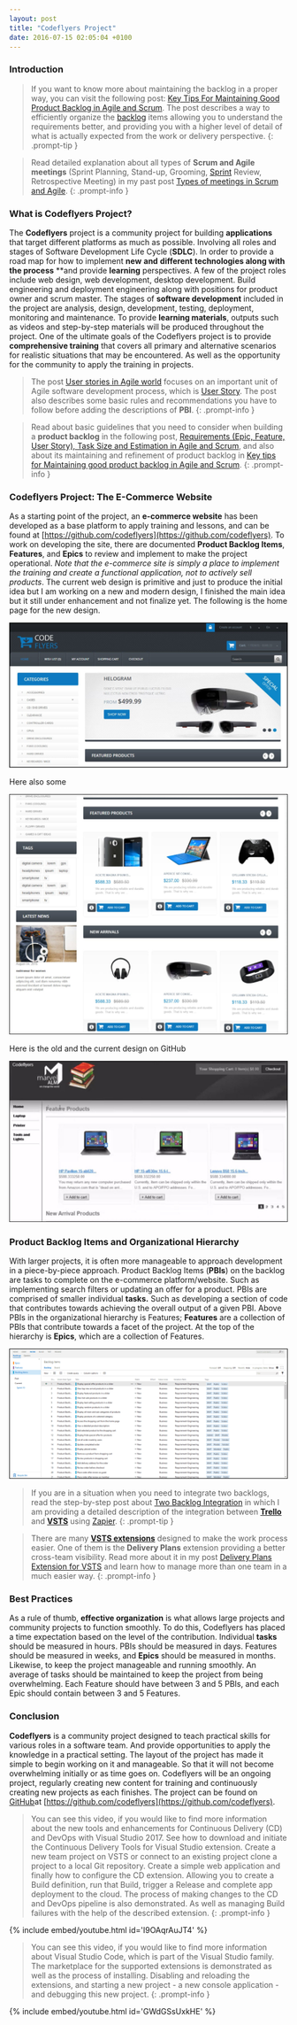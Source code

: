 ```yaml
---
layout: post
title: "Codeflyers Project"
date: 2016-07-15 02:05:04 +0100
---
```


### Introduction 

>If you want to know more about maintaining the backlog in a proper way, you can visit the following post: [Key Tips For Maintaining Good Product Backlog in Agile and Scrum](https://mohamedradwan-devops.github.io/posts/key-tips-for-maintaining-good-product-backlog-in-agile-and-scrum/). The post describes a way to efficiently organize the [backlog](https://docs.microsoft.com/en-us/vsts/work/backlogs/create-your-backlog) items allowing you to understand the requirements better, and providing you with a higher level of detail of what is actually expected from the work or delivery perspective.
{: .prompt-tip }

>Read detailed explanation about all types of **Scrum and Agile meetings** (Sprint Planning, Stand-up, Grooming, [Sprint](https://docs.microsoft.com/en-us/vsts/work/scrum/sprint-planning) Review, Retrospective Meeting) in my past post [Types of meetings in Scrum and Agile](https://mohamedradwan-devops.github.io/posts/types-of-meetings-in-scrum-and-agile/).
{: .prompt-info }

### What is Codeflyers Project? 

The **Codeflyers** project is a community project for building **applications** that target different platforms as much as possible. Involving all roles and stages of Software Development Life Cycle (**SDLC**). In order to provide a road map for how to implement **new** **and** **different** **technologies along with the process** **and provide **learning** perspectives. A few of the project roles include web design, web development, desktop development. Build engineering and deployment engineering along with positions for product owner and scrum master. The stages of **software development** included in the project are analysis, design, development, testing, deployment, monitoring and maintenance. To provide **learning materials**, outputs such as videos and step-by-step materials will be produced throughout the project. One of the ultimate goals of the Codeflyers project is to provide **comprehensive training** that covers all primary and alternative scenarios for realistic situations that may be encountered. As well as the opportunity for the community to apply the training in projects.

>The post [User stories in Agile world](https://mohamedradwan-devops.github.io/posts/user-stories-in-agile-world/) focuses on an important unit of Agile software development process, which is [User Story](https://docs.microsoft.com/en-us/vsts/work/work-items/guidance/agile-process-workflow). The post also describes some basic rules and recommendations you have to follow before adding the descriptions of **PBI**.
{: .prompt-info }

>Read about basic guidelines that you need to consider when building a **product backlog** in the following post, [Requirements (Epic, Feature, User Story), Task Size and Estimation in Agile and Scrum](https://mohamedradwan-devops.github.io/posts/requirements-epic-feature-user-story-task-size-and-estimation-in-agile-and-scrum/), and also about its maintaining and refinement of product backlog in [Key tips for Maintaining good product backlog in Agile and Scrum](https://mohamedradwan-devops.github.io/posts/key-tips-for-maintaining-good-product-backlog-in-agile-and-scrum/).
{: .prompt-info }

### Codeflyers Project: The E-Commerce Website 

As a starting point of the project, an **e-commerce website** has been developed as a base platform to apply training and lessons, and can be found at [https://github.com/codeflyers](https://github.com/codeflyers). To work on developing the site, there are documented **Product Backlog Items**, **Features**, and **Epics** to review and implement to make the project operational. *Note that the e-commerce site is simply a place to implement the training and create a functional application, not to actively sell products*. The current web design is primitive and just to produce the initial idea but I am working on a new and modern design, I finished the main idea but it still under enhancement and not finalize yet. The following is the home page for the new design.

![Codeflyers E-Commerce Site](/assets/images/2016/07/Codeflyers-Feature-Image.jpg "Codeflyers E-Commerce Site")

Here also some 

![Codeflyers-products4](/assets/images/2016/07/Codeflyers-products4.jpg "Codeflyers-products4")

Here is the old and the current design on GitHub 

![Codeflyers-old](/assets/images/2016/07/Codeflyers-old.jpg "Codeflyers-old")

### Product Backlog Items and Organizational Hierarchy

With larger projects, it is often more manageable to approach development in a piece-by-piece approach. Product Backlog Items (**PBIs**) on the backlog are tasks to complete on the e-commerce platform/website. Such as implementing search filters or updating an offer for a product. PBIs are comprised of smaller individual **tasks.** Such as developing a section of code that contributes towards achieving the overall output of a given PBI. Above PBIs in the organizational hierarchy is Features; **Features** are a collection of PBIs that contribute towards a facet of the project. At the top of the hierarchy is **Epics**, which are a collection of Features.

![Codeflyers PBI Backlog](/assets/images/2016/07/Codeflyers-Backlog-1.png "Codeflyers PBI Backlog")


>If you are in a situation when you need to integrate two backlogs, read the step-by-step post about [Two Backlog Integration](https://mohamedradwan-devops.github.io/posts/trello-vsts-integration/) in which I am providing a detailed description of the integration between [**Trello**](https://trello.com/) and [**VSTS**](https://www.visualstudio.com/team-services/) using [Zapier](https://zapier.com/).
{: .prompt-tip }

>There are many [**VSTS extensions**](https://marketplace.visualstudio.com/vsts) designed to make the work process easier. One of them is the **Delivery Plans** extension providing a better cross-team visibility. Read more about it in my post [Delivery Plans Extension for VSTS](https://mohamedradwan-devops.github.io/posts/delivery-plans-extension-for-vsts/) and learn how to manage more than one team in a much easier way.
{: .prompt-info }

### Best Practices

As a rule of thumb, **effective organization** is what allows large projects and community projects to function smoothly. To do this, Codeflyers has placed a time expectation based on the level of the contribution. Individual **tasks** should be measured in hours. PBIs should be measured in days. Features should be measured in weeks, and **Epics** should be measured in months. Likewise, to keep the project manageable and running smoothly. An average of tasks should be maintained to keep the project from being overwhelming. Each Feature should have between 3 and 5 PBIs, and each Epic should contain between 3 and 5 Features.

### Conclusion 

**Codeflyers** is a community project designed to teach practical skills for various roles in a software team. And provide opportunities to apply the knowledge in a practical setting. The layout of the project has made it simple to begin working on it and manageable. So that it will not become overwhelming initially or as time goes on. Codeflyers will be an ongoing project, regularly creating new content for training and continuously creating new projects as each finishes. The project can be found on [GitHub](https://github.com/)at [https://github.com/codeflyers](https://github.com/codeflyers).

>You can see this video, if you would like to find more information about the new tools and enhancements for Continuous Delivery (CD) and DevOps with Visual Studio 2017. See how to download and initiate the Continuous Delivery Tools for Visual Studio extension. Create a new team project on VSTS or connect to an existing project clone a project to a local Git repository. Create a simple web application and finally how to configure the CD extension. Allowing you to create a Build definition, run that Build, trigger a Release and complete app deployment to the cloud. The process of making changes to the CD and DevOps pipeline is also demonstrated. As well as managing Build failures with the help of the described extension.
{: .prompt-info }

{% include embed/youtube.html id='I9OAqrAuJT4' %}

>You can see this video, if you would like to find more information about Visual Studio Code, which is part of the Visual Studio family. The marketplace for the supported extensions is demonstrated as well as the process of installing. Disabling and reloading the extensions, and starting a new project - a new console application - and debugging this new project.
{: .prompt-info }

{% include embed/youtube.html id='GWdGSsUxkHE' %}
